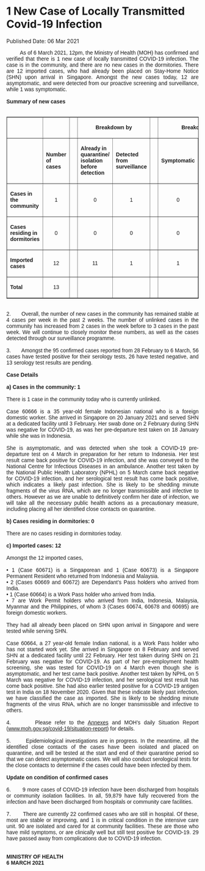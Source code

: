 <html>
    <meta http-equiv="Content-Type" content="text/html; charset=utf-8"/>
    <meta charset="utf-8"/>
    <title>1 New Case of Locally Transmitted Covid-19 Infection</title>
    <body><h1>1 New Case of Locally Transmitted Covid-19 Infection</h1>
    <p>Published Date: 06 Mar 2021</p> <p style="text-align: justify;"><span style="font-family: Arial;"><span style="font-size: 14px;">&nbsp; &nbsp; &nbsp; &nbsp; &nbsp;As of 6 March 2021, 12pm, the Ministry of Health (MOH) has confirmed and verified that there is 1 new case of locally transmitted COVID-19 infection. The case is in the community, and there are no new cases in the dormitories. There are 12 imported cases, who had already been placed on Stay-Home Notice (SHN) upon arrival in Singapore. Amongst the new cases today, 12 are asymptomatic, and were detected from our proactive screening and surveillance, while 1 was symptomatic.&nbsp;&nbsp;<br><br><strong>Summary of new cases<br></strong><br></span></span></p><table border="1" cellspacing="0" cellpadding="0" width="605"> <tbody><tr> <td width="129"> <p align="right"><span style="font-family: Arial; font-size: 14px;">&nbsp;</span></p> </td> <td width="60"> <p><span style="font-family: Arial; font-size: 14px;">&nbsp;</span></p> </td> <td width="16" valign="top"> <p><span style="font-family: Arial; font-size: 14px;">&nbsp;</span></p> </td> <td width="192" colspan="2"> <p align="center"><span style="font-family: Arial; font-size: 14px;"><strong>Breakdown by</strong></span></p> </td> <td width="16" valign="top"> <p><span style="font-family: Arial; font-size: 14px;">&nbsp;</span></p> </td> <td width="192" colspan="2"> <p align="center"><span style="font-family: Arial; font-size: 14px;"><strong>Breakdown by</strong></span></p> </td> </tr> <tr> <td width="129"> <p align="right"><span style="font-family: Arial; font-size: 14px;">&nbsp;</span></p> </td> <td width="60"> <p><span style="font-family: Arial; font-size: 14px;"><strong>Number of cases</strong></span></p> </td> <td width="16" valign="top"> <p><span style="font-family: Arial; font-size: 14px;">&nbsp;</span></p> </td> <td width="96"> <p><span style="font-family: Arial; font-size: 14px;"><strong>Already in quarantine/ isolation before detection</strong></span></p> </td> <td width="96"> <p><span style="font-family: Arial; font-size: 14px;"><strong>Detected from surveillance</strong></span></p> </td> <td width="16" valign="top"> <p><span style="font-family: Arial; font-size: 14px;">&nbsp;</span></p> </td> <td width="96"> <p><span style="font-family: Arial; font-size: 14px;"><strong>Symptomatic</strong></span></p> </td> <td width="96"> <p><span style="font-family: Arial; font-size: 14px;"><strong>Asymptomatic</strong></span></p> </td> </tr> <tr> <td width="129"> <p><span style="font-family: Arial; font-size: 14px;"><strong>Cases in the community</strong></span></p> </td> <td width="60"> <p align="center"><span style="font-family: Arial; font-size: 14px;">1</span></p> </td> <td width="16" valign="top"> <p align="center"><span style="font-family: Arial; font-size: 14px;">&nbsp;</span></p> </td> <td width="96"> <p align="center"><span style="font-family: Arial; font-size: 14px;">0</span></p> </td> <td width="96"> <p align="center"><span style="font-family: Arial; font-size: 14px;">1</span></p> </td> <td width="16" valign="top"> <p align="center"><span style="font-family: Arial; font-size: 14px;">&nbsp;</span></p> </td> <td width="96"> <p align="center"><span style="font-family: Arial; font-size: 14px;">0</span></p> </td> <td width="96"> <p align="center"><span style="font-family: Arial; font-size: 14px;">1</span></p> </td> </tr> <tr> <td width="129"> <p><span style="font-family: Arial; font-size: 14px;"><strong>Cases residing in dormitories</strong></span></p> </td> <td width="60"> <p align="center"><span style="font-family: Arial; font-size: 14px;">0</span></p> </td> <td width="16" valign="top"> <p align="center"><span style="font-family: Arial; font-size: 14px;">&nbsp;</span></p> </td> <td width="96"> <p align="center"><span style="font-family: Arial; font-size: 14px;">0</span></p> </td> <td width="96"> <p align="center"><span style="font-family: Arial; font-size: 14px;">0</span></p> </td> <td width="16" valign="top"> <p align="center"><span style="font-family: Arial; font-size: 14px;">&nbsp;</span></p> </td> <td width="96"> <p align="center"><span style="font-family: Arial; font-size: 14px;">0</span></p> </td> <td width="96"> <p align="center"><span style="font-family: Arial; font-size: 14px;">0</span></p> </td> </tr> <tr> <td width="129"> <p><span style="font-family: Arial; font-size: 14px;"><strong>Imported cases</strong></span></p> </td> <td width="60"> <p align="center"><span style="font-family: Arial; font-size: 14px;">12</span></p> </td> <td width="16" valign="top"> <p align="center"><span style="font-family: Arial; font-size: 14px;">&nbsp;</span></p> </td> <td width="96"> <p align="center"><span style="font-family: Arial; font-size: 14px;">11</span></p> </td> <td width="96"> <p align="center"><span style="font-family: Arial; font-size: 14px;">1</span></p> </td> <td width="16" valign="top"> <p align="center"><span style="font-family: Arial; font-size: 14px;">&nbsp;</span></p> </td> <td width="96"> <p align="center"><span style="font-family: Arial; font-size: 14px;">1</span></p> </td> <td width="96"> <p align="center"><span style="font-family: Arial; font-size: 14px;">11</span></p> </td> </tr> <tr> <td width="129"> <p><span style="font-family: Arial; font-size: 14px;"><strong>Total</strong></span></p> </td> <td width="60"> <p align="center"><span style="font-family: Arial; font-size: 14px;">13</span></p> </td> <td width="16" valign="top"> <p align="center"><span style="font-family: Arial; font-size: 14px;">&nbsp;</span></p> </td> <td width="96"> <p align="center"><span style="font-family: Arial; font-size: 14px;">&nbsp;</span></p> </td> <td width="96"> <p align="center"><span style="font-family: Arial; font-size: 14px;">&nbsp;</span></p> </td> <td width="16" valign="top"> <p align="center"><span style="font-family: Arial; font-size: 14px;">&nbsp;</span></p> </td> <td width="96"> <p align="center"><span style="font-family: Arial; font-size: 14px;">&nbsp;</span></p> </td> <td width="96"> <p align="center"><span style="font-family: Arial; font-size: 14px;">&nbsp;</span></p> </td> </tr> </tbody></table><p style="text-align: justify;"><span style="font-family: Arial;"><span style="font-size: 14px;"><br>2.&nbsp; &nbsp; &nbsp; &nbsp;Overall, the number of new cases in the community has remained stable at 4 cases per week in the past 2 weeks. The number of unlinked cases in the community has increased from 2 cases in the week before to 3 cases in the past week. We will continue to closely monitor these numbers, as well as the cases detected through our surveillance programme.<br><br>3.&nbsp; &nbsp; &nbsp; &nbsp;Amongst the 95 confirmed cases reported from 28 February to 6 March, 56 cases have tested positive for their serology tests, 26 have tested negative, and 13 serology test results are pending.<br><br><strong>Case Details<br></strong><br><strong>a) Cases in the community: 1<br></strong><br>There is 1 case in the community today who is currently unlinked.&nbsp;<br><br>Case 60666 is a 35 year-old female Indonesian national who is a foreign domestic worker. She arrived in Singapore on 20 January 2021 and served SHN at a dedicated facility until 3 February. Her swab done on 2 February during SHN was negative for COVID-19, as was her pre-departure test taken on 18 January while she was in Indonesia.&nbsp;<br><br>She is asymptomatic, and was detected when she took a COVID-19 pre-departure test on 4 March in preparation for her return to Indonesia. Her test result came back positive for COVID-19 infection, and she was conveyed to the National Centre for Infectious Diseases in an ambulance. Another test taken by the National Public Health Laboratory (NPHL) on 5 March came back negative for COVID-19 infection, and her serological test result has come back positive, which indicates a likely past infection. She is likely to be shedding minute fragments of the virus RNA, which are no longer transmissible and infective to others. However as we are unable to definitively confirm her date of infection, we will take all the necessary public health actions as a precautionary measure, including placing all her identified close contacts on quarantine.&nbsp;<br><br><strong>b) Cases residing in dormitories: 0<br></strong><br>There are no cases residing in dormitories today.&nbsp;<br><br><strong>c) Imported cases: 12<br></strong><br>Amongst the 12 imported cases,&nbsp;<br><br>• 1 (Case 60671) is a Singaporean and 1 (Case 60673) is a Singapore Permanent Resident who returned from Indonesia and Malaysia.<br>• 2 (Cases 60669 and 60672) are Dependant’s Pass holders who arrived from India.<br>• 1 (Case 60664) is a Work Pass holder who arrived from India.<br>• 7 are Work Permit holders who arrived from India, Indonesia, Malaysia, Myanmar and the Philippines, of whom 3 (Cases 60674, 60678 and 60695) are foreign domestic workers.<br><br>They had all already been placed on SHN upon arrival in Singapore and were tested while serving SHN.&nbsp;<br><br>Case 60664, a 27 year-old female Indian national, is a Work Pass holder who has not started work yet. She arrived in Singapore on 8 February and served SHN at a dedicated facility until 22 February. Her test taken during SHN on 21 February was negative for COVID-19. As part of her pre-employment health screening, she was tested for COVID-19 on 4 March even though she is asymptomatic, and her test came back positive. Another test taken by NPHL on 5 March was negative for COVID-19 infection, and her serological test result has come back positive. She had also earlier tested positive for a COVID-19 antigen test in India on 18 November 2020. Given that these indicate likely past infection, we have classified the case as imported. She is likely to be shedding minute fragments of the virus RNA, which are no longer transmissible and infective to others.<br><br>4.&nbsp; &nbsp; &nbsp; &nbsp;Please refer to the <a href="/docs/librariesprovider5/pressroom/press-releases/moh-press-release---1-new-case-of-locally-transmitted-covid-19-infection-(6-mar-2021).pdf?sfvrsn=d37fbfbc_0" title="Annexes">Annexes</a>&nbsp;and MOH’s daily Situation Report (<a href="http://www.moh.gov.sg/covid-19/situation-report/" title="" class="" target="">www.moh.gov.sg/covid-19/situation-report</a>) for details.&nbsp;<br><br>5.&nbsp; &nbsp; &nbsp; &nbsp;Epidemiological investigations are in progress. In the meantime, all the identified close contacts of the cases have been isolated and placed on quarantine, and will be tested at the start and end of their quarantine period so that we can detect asymptomatic cases. We will also conduct serological tests for the close contacts to determine if the cases could have been infected by them.<br><br><strong>Update on condition of confirmed cases<br></strong><br>6.&nbsp; &nbsp; &nbsp; &nbsp;9 more cases of COVID-19 infection have been discharged from hospitals or community isolation facilities. In all, 59,879 have fully recovered from the infection and have been discharged from hospitals or community care facilities.&nbsp;<br><br>7.&nbsp; &nbsp; &nbsp; &nbsp;There are currently 22 confirmed cases who are still in hospital. Of these, most are stable or improving, and 1 is in critical condition in the intensive care unit. 90 are isolated and cared for at community facilities. These are those who have mild symptoms, or are clinically well but still test positive for COVID-19. 29 have passed away from complications due to COVID-19 infection.&nbsp;<br><br><br><strong>MINISTRY OF HEALTH<br>6 MARCH 2021</strong></span></span></p></body>
</html>